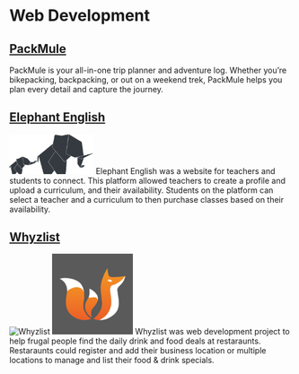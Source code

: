 # Web Development

## [PackMule]()
PackMule is your all-in-one trip planner and adventure log. Whether you’re bikepacking, backpacking, or out on a weekend trek, PackMule helps you plan every detail and capture the journey.

## [Elephant English]()
<img src="https://github.com/jeffreyzeller/CybersecurityPortfolio/raw/main/Web%20Development/assets/elephant-english.png" width="150" />
Elephant English was a website for teachers and students to connect. This platform allowed teachers to create a profile and upload a curriculum, and their availability. Students on the platform can select a teacher and a curriculum to then purchase classes based on their availability.

## [Whyzlist]()
![Whyzlist](https://github.com/jeffreyzeller/Cybersecurity-Portfolio/raw/main/Web%20Development/assets/whyzlist.png)
![Whyzlist](assets/whyzlist.png)
Whyzlist was web development project to help frugal people find the daily drink and food deals at restaraunts. Restaraunts could register and add their business location or multiple locations to manage and list their food & drink specials.
